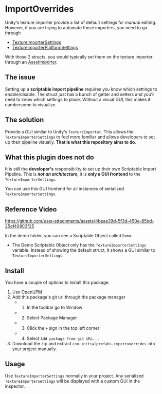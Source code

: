 # ImportOverrides

Unity's texture importer provide a list of default settings for _manual_ editing. However, if you 
are trying to automate those importers, you need to go through

* [TextureImporterSettings](https://docs.unity3d.com/ScriptReference/TextureImporterSettings.html)
* [TextureImporterPlatformSettings](https://docs.unity3d.com/ScriptReference/TextureImporterPlatformSettings.html)

With those 2 structs, you would typically set them on the texture importer through an [AssetImporter](https://docs.unity3d.com/ScriptReference/AssetImporter.html).

## The issue

Setting up a **scriptable import pipeline** requires you know which settings to enable/disable. The
struct just has a bunch of getter and setters and you'll need to know which settings to place. Without 
a visual GUI, this makes it cumbersome to visualize.

## The solution
Provide a GUI similar to Unity's `TextureImporter`. This allows the `TextureImporterSettings` to 
feel more familiar and allows developers to set up their pipeline visually. **That is what this 
repository aims to do**.

## What this plugin does not do
It is still the **developer's** responsibility to set up their own Scriptable Import Pipeline. This 
is **_not an architecture_**, it is **only a GUI frontend** to the `TextureImporterSettings`.

You can use this GUI frontend for all instances of serialized `TextureImporterSettings`.

## Reference Video
https://github.com/user-attachments/assets/4beae39d-5f3d-450e-85bd-25ef40803f25

In the  demo folder, you can see a Scriptable Object called `Demo`.
* The Demo Scriptable Object only has the `TextureImporterSettings` variable. Instead of showing the
default struct, it shows a GUI similar to `TextureImporterSettings`.

## Install
You have a couple of options to install this package.

1. Use [OpenUPM](https://openupm.com/docs/getting-started.html)
2. Add this package's git url through the package manager
    - 1. In the toolbar go to Window
    - 2. Select Package Manager
    - 3. Click the `+` sign in the top left corner
    - 4. Select `Add package from git URL...`
3. Download the zip and extract `com.initialprefabs.importoverrides` into your project manually.

## Usage
Use `TextureImporterSettings` normally in your project. Any serialized `TextureImporterSettings` will be displayed with a custom GUI in the inspector.